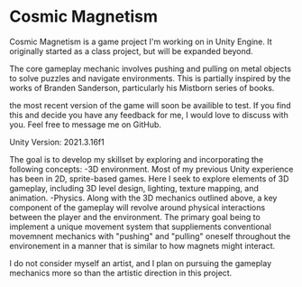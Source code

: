 # Cosmic Magnetism
Cosmic Magnetism is a game project I'm working on in Unity Engine. It originally started as a class project, but will be expanded beyond.

The core gameplay mechanic involves pushing and pulling on metal objects to solve puzzles and navigate environments. This is partially inspired by the works of Branden Sanderson, particularly his Mistborn series of books.

the most recent version of the game will soon be availible to test. If you find this and decide you have any feedback for me, I would love to discuss with you. Feel free to message me on GitHub.

Unity Version: 2021.3.16f1

The goal is to develop my skillset by exploring and incorporating the following concepts:
-3D environment. Most of my previous Unity experience has been in 2D, sprite-based games. Here I seek to explore elements of 3D gameplay, including 3D level design, lighting, texture mapping, and animation.
-Physics. Along with the 3D mechanics outlined above, a key component of the gameplay will revolve around physical interactions between the player and the environment. The primary goal being to implement a unique movement system that suppliements conventional movemnent mechanics with "pushing" and "pulling" oneself throughout the environement in a manner that is similar to how magnets might interact.

I do not consider myself an artist, and I plan on pursuing the gameplay mechanics more so than the artistic direction in this project.


